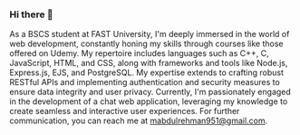 ### Hi there 👋

As a BSCS student at FAST University, I'm deeply immersed in the world of web development, 
constantly honing my skills through courses like those offered on Udemy. 
My repertoire includes languages such as C++, C, JavaScript, HTML, and CSS, along with frameworks and tools like Node.js, Express.js, EJS, and PostgreSQL. 
My expertise extends to crafting robust RESTful APIs and implementing authentication and security measures to ensure data integrity and user privacy.
Currently, I'm passionately engaged in the development of a chat web application, leveraging my knowledge to create seamless and interactive user experiences. 
For further communication, you can reach me at mabdulrehman951@gmail.com.
